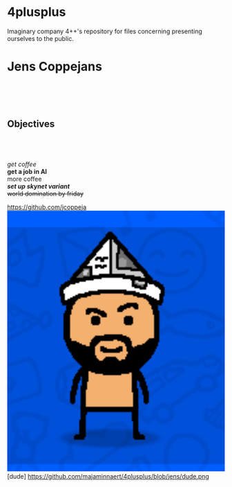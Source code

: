 # 4plusplus
Imaginary company 4++'s repository for files concerning presenting ourselves to the public.















































# __Jens Coppejans__ <h1> <br>

## Objectives <h2> <br>


 _get coffee_ <br>
 __get a job in AI__ <br>
 more coffee <br>
 ___set up skynet variant___ <br>
 ~~world domination by friday~~ <br>


https://github.com/jcoppeja  <br>
![dude]( https://github.com/majaminnaert/4plusplus/blob/jens/dude.png)  <br>
[dude] https://github.com/majaminnaert/4plusplus/blob/jens/dude.png


